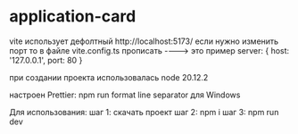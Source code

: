 # application-card

vite использует дефолтный http://localhost:5173/
если нужно изменить порт то в файле vite.config.ts прописать ----> это пример
server: {
host: '127.0.0.1',
port: 80
}

при создании проекта использовалась node 20.12.2

настроен Prettier: npm run format
line separator для Windows

Для использования:
шаг 1: скачать проект
шаг 2: npm i
шаг 3: npm run dev

